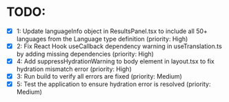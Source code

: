 # TODO:

- [x] 1: Update languageInfo object in ResultsPanel.tsx to include all 50+ languages from the Language type definition (priority: High)
- [x] 2: Fix React Hook useCallback dependency warning in useTranslation.ts by adding missing dependencies (priority: High)
- [x] 4: Add suppressHydrationWarning to body element in layout.tsx to fix hydration mismatch error (priority: High)
- [x] 3: Run build to verify all errors are fixed (priority: Medium)
- [x] 5: Test the application to ensure hydration error is resolved (priority: Medium)
